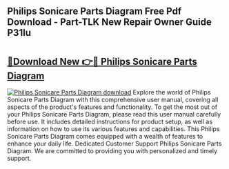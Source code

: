 ## Philips Sonicare Parts Diagram Free Pdf Download - Part-TLK New Repair Owner Guide P31lu

# <h2><a href="http://dfm9in7.blite.top/?on=Philips+Sonicare+Parts+Diagram">🔗Download New 👉🔴 Philips Sonicare Parts Diagram</a></h2>

[![Philips Sonicare Parts Diagram download](https://i.imgur.com/lujVjoI.png)](http://dfm9in7.blite.top/?on=Philips+Sonicare+Parts+Diagram)
Explore the world of Philips Sonicare Parts Diagram with this comprehensive user manual, covering all aspects of the product's features and functionality. To get the most out of your Philips Sonicare Parts Diagram, please read this user manual carefully before use. It includes detailed instructions for product setup, as well as information on how to use its various features and capabilities. This Philips Sonicare Parts Diagram comes equipped with a wealth of features to enhance your daily life. Dedicated Customer Support Philips Sonicare Parts Diagram. We are committed to providing you with personalized and timely support.
